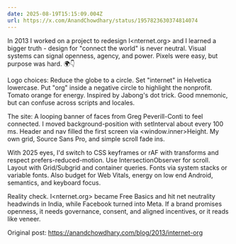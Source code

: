 ```yaml
---
date: 2025-08-19T15:15:09.004Z
url: https://x.com/AnandChowdhary/status/1957823630374814074
---
```


In 2013 I worked on a project to redesign I<nternet.org> and I learned a bigger truth - design for "connect the world" is never neutral. Visual systems can signal openness, agency, and power. Pixels were easy, but purpose was hard. 🌍👇  
  
Logo choices: Reduce the globe to a circle. Set "internet" in Helvetica lowercase. Put "org" inside a negative circle to highlight the nonprofit. Tomato orange for energy. Inspired by Jabong's dot trick. Good mnemonic, but can confuse across scripts and locales.  
  
The site: A looping banner of faces from Greg Peverill-Conti to feel connected. I moved background-position with setInterval about every 100 ms. Header and nav filled the first screen via <window.inner>Height. My own grid, Source Sans Pro, and simple scroll fade ins.  
  
With 2025 eyes, I'd switch to CSS keyframes or rAF with transforms and respect prefers-reduced-motion. Use IntersectionObserver for scroll. Layout with Grid/Subgrid and container queries. Fonts via system stacks or variable fonts. Also budget for Web Vitals, energy on low end Android, semantics, and keyboard focus.  
  
Reality check. I<nternet.org> became Free Basics and hit net neutrality headwinds in India, while Facebook turned into Meta. If a brand promises openness, it needs governance, consent, and aligned incentives, or it reads like veneer.  
  
Original post: <https://anandchowdhary.com/blog/2013/internet-org>